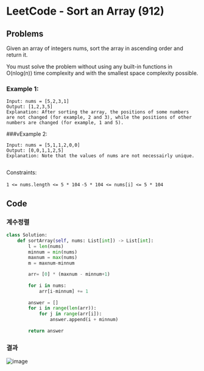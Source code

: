 # LeetCode - Sort an Array (912)
## Problems
Given an array of integers nums, sort the array in ascending order and return it.

You must solve the problem without using any built-in functions in O(nlog(n)) time complexity and with the smallest space complexity possible.

 

### Example 1:

```
Input: nums = [5,2,3,1]
Output: [1,2,3,5]
Explanation: After sorting the array, the positions of some numbers are not changed (for example, 2 and 3), while the positions of other numbers are changed (for example, 1 and 5).
```

###vExample 2:
```
Input: nums = [5,1,1,2,0,0]
Output: [0,0,1,1,2,5]
Explanation: Note that the values of nums are not necessairly unique.
 
```
Constraints:

`1 <= nums.length <= 5 * 104`
`-5 * 104 <= nums[i] <= 5 * 104`


## Code
### 계수정렬
```python
class Solution:
    def sortArray(self, nums: List[int]) -> List[int]:
        l = len(nums)
        minnum = min(nums)
        maxnum = max(nums)
        m = maxnum-minnum

        arr= [0] * (maxnum - minnum+1)
        
        for i in nums:
            arr[i-minnum] += 1
        
        answer = []
        for i in range(len(arr)):
            for j in range(arr[i]):
                answer.append(i + minnum)
        
        return answer

```
### 결과
![image](https://github.com/kkimhaji/Algorithm/assets/55172514/9c34aaec-2cdf-4e05-b980-87faaea52283)
